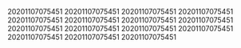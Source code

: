 20201107075451
20201107075451
20201107075451
20201107075451
20201107075451
20201107075451
20201107075451
20201107075451
20201107075451
20201107075451
20201107075451
20201107075451
20201107075451
20201107075451
20201107075451
